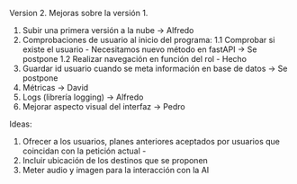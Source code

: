 Version 2. Mejoras sobre la versión 1.

1. Subir una primera versión a la nube -> Alfredo
2. Comprobaciones de usuario al inicio del programa:
   1.1 Comprobar si existe el usuario - Necesitamos nuevo método en fastAPI -> Se postpone
   1.2 Realizar navegación en función del rol - Hecho
3. Guardar id usuario cuando se meta información en base de datos -> Se postpone
4. Métricas -> David
5. Logs (librería logging) -> Alfredo
6. Mejorar aspecto visual del interfaz -> Pedro

Ideas:
1. Ofrecer a los usuarios, planes anteriores aceptados por usuarios que coincidan 
con la petición actual -
2. Incluir ubicación de los destinos que se proponen
3. Meter audio y imagen para la interacción con la AI



